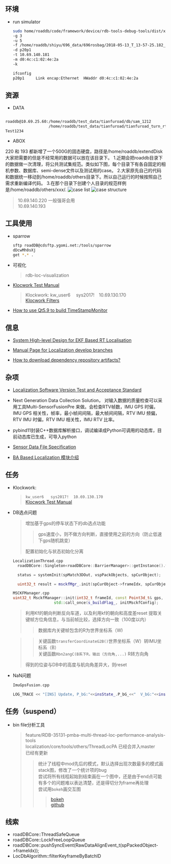 ## 环境

* run simulator

  ```bash
  sudo home/roaddb/code/framework/device/rdb-tools-debug-tools/dist/x64/bin/rosplay-simulator
  -g 3
  -u 5
  -f /home/roaddb/shiyu/696_data/696rosbag/2018-05-13_T_13-57-25.182_GMT_L2R_C_L4_R.bag
  -d p20p1
  -t 10.69.140.181
  -m d0:4c:c1:02:4e:2a
  -k
  ```

  ```bash
  ifconfig
  p20p1     Link encap:Ethernet  HWaddr d0:4c:c1:02:4e:2a
  ```

## 资源

* DATA

```bash

roaddb@10.69.25.60:/home/roaddb/test_data/tianfuroad/db/sam_1212                       db
                   /home/roaddb/test_data/tianfuroad/tianfuroad_turn_rtv
Test1234

```

* ABOX

220 和 193 都新增了一个500G的固态硬盘，路径是/home/roaddb/extendDisk
大家把需要的但是不经常用的数据可以放在该目录下。
1.近期会把roaddb目录下的数据做一次清理，将公共测试集规范。类似如下图，每个目录下有各自固定的相机参数、数据库、semi-dense文件以及测试用的case。
2.大家原先自己的代码和数据统一移动到/home/roaddb/others目录下。所以自己运行的时候按照自己需求重新编译代码。
3.在那个目录下创建个人目录的规范样例是/home/roaddb/others/xxx/.
![case list](_images/case_list.png)
![case structure](_images/case_structure.png)

  > 10.69.140.220 一般强哥会用  
  > 10.69.140.193  

## 工具使用

* sparrow

  ```bash
  sftp roadDB@cdsftp.ygomi.net:/tools/sparrow
  dDcwMh0sXj
  get *.* .
  ```

* 可视化
  >rdb-loc-visualization

* [Klocwork Test Manual](https://confluence.ygomi.com:8443/display/RRT/Klocwork+Test++Manual)
  >Klockwork:
  >kw_user6   sys2017!  10.69.130.170  
  >[Klocwork Filters](https://confluence.ygomi.com:8443/display/RQA/Klocwork+Filters)

* [How to use Qt5.9 to build TimeStampMonitor](https://confluence.ygomi.com:8443/pages/viewpage.action?title=How+to+use+Qt5.9+to+build+TimeStampMonitor&spaceKey=RRT)

## 信息

* [System High-level Design for EKF Based RT Localisation](https://confluence.ygomi.com:8443/pages/viewpage.action?title=System+High-level+Design+for+EKF+Based+RT+Localisation&spaceKey=RRT)

* [Manual Page for Localization develop branches](https://confluence.ygomi.com:8443/display/RRT/Manual+Page+for+Localization+develop+branches)

* [How to download dependency repository artifacts?](https://confluence.ygomi.com:8443/pages/viewpage.action?pageId=51676609)

## 杂项

* [Localization Software Version Test and Acceptance Standard](https://confluence.ygomi.com:8443/pages/viewpage.action?title=Localization+Software+Version+Test+and+Acceptance+Standard&spaceKey=RRT)

* Next Generation Data Collection Solution， 对输入数据的质量检查可以采用工具Multi-SensorFusionPre 来做。会检查RTV帧数，IMU GPS 时偏，IMU GPS 相关性，帧率，最小帧间间隔，最大帧间间隔，RTV IMU 频偏，RTV IMU 时偏，RTV IMU 相关性，IMU RTV 比率。

* pybind11封装C++数据库解析接口，调试编译成Python可调用的动态库，目前动态库已生成，可导入python

* [Sensor Data File Specification](https://confluence.ygomi.com:8443/display/RRT/Sensor+Data+File+Specification)

* [BA Based Localization 模块介绍](https://confluence.ygomi.com:8443/pages/viewpage.action?pageId=57476512)

## 任务

* Klockwork:
  >`kw_user6   sys2017!  10.69.130.170`  
  >[Klocwork Test Manual](https://confluence.ygomi.com:8443/pages/viewpage.action?title=Klocwork+Test++Manual&spaceKey=RRT)

* DB选点问题
  >增加基于gps的停车状态下的db选点功能
  >>gps速度小，则不做方向判断，直接使用之前的方向（防止低速下gps随机跳变）
  >
  >配置初始化与状态初始化分离  
  ```c++
  LocalizationThread.cpp
    roadDBCore::Singleton<roadDBCore::BarrierManager>::getInstance().wait(roadDBCore::BARRIER_KEY_START_E);

    status = systemInit(spMatch3DOut, vspPackObjects, spCurObject);

    uint32_t result = msckfMgr_.init(spCurObject->frameIdx, spCurObject->gps, spKalData);
  
  MSCKFManager.cpp
  uint32_t MsckfManager::init(int32_t frameId, const Point3d_t& gps, KalDataPtr_t kalData)
                    std::call_once(s_buildFlag_, initMsckfConfig);
  ```

  >利用Kf的朝向判断反向车道，以及利用kf的朝向和高度差reset
  >提取关键帧方位角信息，与当前帧比较，选择方向一致（100度以内）  
  >>数据库内关键帧包含的R为世界坐标系（W)  

  >>关键函数`transferCoordinateG2B()`世界坐标系（W）转IMU坐标系（B）  
  >>关键函数`Rbn2angC(B系下R，输出（方向角,...)` R转方向角  
  >
  >得到的位姿与DB中的高度与航向角差异大，则reset

* NaN问题

  ```c++
  ImuGpsFusion.cpp

  LOG_TRACE << "[INS] Update, P_bG:"<<insState_.P_bG_<<"  V_bG:"<<insState_.V_bG_;  
  ```

## 任务（suspend）

* bin file分析工具
  >feature/RDB-35131-pmba-multi-thread-loc-performance-analysis-tools  
  >localization/core/tools/others/ThreadLocPA
  >已经合并入master  
  >已经有更新  
  >>统计了线程中mod先后的模式，默认选择出现次数最多的模式画stack图，修改了一个统计项的bug  
  >>尝试将所有线程起始到结束画在一个图中，还是由于end点可能有多个的问题难以表达清楚，还是得切分为frame再处理  
  >>尝试用`bokeh`画交互图  
  >>>[bokeh](https://bokeh.pydata.org/en/latest/docs/user_guide/quickstart.html)  
  >>>[github](https://github.com/bokeh/bokeh-notebooks)

## 线索

* roadDBCore::ThreadSafeQueue
* roadDBCore::LockFreeLoopQueue
* roadDBCore::pushSyncEvent(RawDataAlignEvent_t(spPackedObject->frameIdx));
* LocDbAlgorithm::filterKeyframeByBatchID

